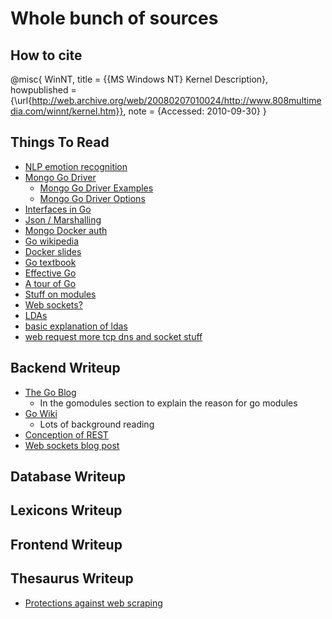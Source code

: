 # Whole bunch of sources

## How to cite

@misc{
  WinNT,
  title = {{MS Windows NT} Kernel Description},
  howpublished = {\url{http://web.archive.org/web/20080207010024/http://www.808multimedia.com/winnt/kernel.htm}},
  note = {Accessed: 2010-09-30}
}

## Things To Read

- [NLP emotion recognition](https://medium.com/neuronio/from-sentiment-analysis-to-emotion-recognition-a-nlp-story-bcc9d6ff61ae)
- [Mongo Go Driver](https://godoc.org/go.mongodb.org/mongo-driver/mongo)
  - [Mongo Go Driver Examples](https://github.com/mongodb/mongo-go-driver/blob/master/examples/documentation_examples/examples.go)
  - [Mongo Go Driver Options](https://godoc.org/go.mongodb.org/mongo-driver/mongo/options)
- [Interfaces in Go](https://medium.com/golangspec/interfaces-in-go-part-i-4ae53a97479c)
- [Json / Marshalling](https://golang.org/pkg/encoding/json/#Marshal)
- [Mongo Docker auth](https://github.com/docker-library/mongo/tree/master/4.2)
- [Go wikipedia](https://en.wikipedia.org/wiki/Go_(programming_language))
- [Docker slides](https://www.slideshare.net/jpetazzo/docker-and-go-why-did-we-decide-to-write-docker-in-go)
- [Go textbook](http://www.golang-book.com/books/intro)
- [Effective Go](https://golang.org/doc/effective_go.html)
- [A tour of Go](https://tour.golang.org/list)
- [Stuff on modules](https://ukiahsmith.com/blog/a-gentle-introduction-to-golang-modules/)
- [Web sockets?](https://www.educba.com/websocket-vs-rest/)
- [LDAs](https://towardsdatascience.com/light-on-math-machine-learning-intuitive-guide-to-latent-dirichlet-allocation-437c81220158)
- [basic explanation of ldas](https://medium.com/@lettier/how-does-lda-work-ill-explain-using-emoji-108abf40fa7d)
- [web request more tcp dns and socket stuff](https://robrich.org/slides/anatomy_of_a_web_request)

## Backend Writeup

- [The Go Blog](https://blog.golang.org/using-go-modules)
  - In the gomodules section to explain the reason for go modules
- [Go Wiki](https://github.com/golang/go/wiki/Modules)
  - Lots of background reading
- [Conception of REST](https://www.ics.uci.edu/~fielding/pubs/dissertation/rest_arch_style.htm)
- [Web sockets blog post](https://medium.com/platform-engineer/web-api-design-35df8167460)

## Database Writeup


## Lexicons Writeup

## Frontend Writeup

## Thesaurus Writeup

- [Protections against web scraping](https://github.com/JonasCz/How-To-Prevent-Scraping/blob/master/README.md)